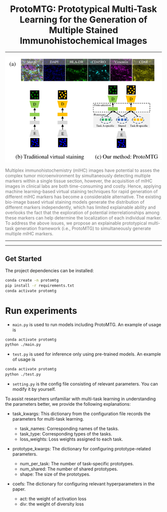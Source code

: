 # <div align="center"> ProtoMTG: Prototypical Multi-Task Learning for the Generation of Multiple Stained Immunohistochemical Images </div>


---



<div align=center>
	<img src="./ProtoMTG_intro.png" alt="Example of the sparse spatiotemporal attention layer."/>
	<p align=left style="color: #777">Multiplex immunohistochemistry (mIHC) images have potential to asses the complex tumor microenvironment by simultaneously detecting multiple markers within a single tissue section, however, the acquisition of mIHC images in clinical labs are both time-consuming and costly. Hence, applying machine learning-based virtual staining techniques for rapid generation of different mIHC markers has become a considerable alternative. The existing bio-image based virtual staining models generate the distribution of different markers independently, which has limited explainable ability and overlooks the fact that the exploration of potential interrelationships among these markers can help determine the localization of each individual marker. To address the above issues, we propose an explainable prototypical multi-task generation framework (i.e., ProtoMTG) to simultaneously generate multiple mIHC markers.</p>
</div>

---

---

## Get Started
The project dependencies can be installed:

```bash
conda create -n protomtg
pip install -r requirements.txt
conda activate protomtg
```

# Run experiments


* `main.py` is used to run models including ProtoMTG. An example of usage is
```bash
conda activate protomtg
python ./main.py
```

* `test.py` is used for inference only using pre-trained models. An example of usage is

```bash
conda activate protomtg
python ./test.py
```

* `setting.py` is the config file consisting of relevant parameters. You can modify it by yourself.

To assist researchers unfamiliar with multi-task learning in understanding the parameters better, we provide the following explanations:

- task_kwargs: This dictionary from the configuration file records the parameters for multi-task learning.
    - task_names: Corresponding names of the tasks.
    - task_type: Corresponding types of the tasks.
    - loss_weights: Loss weights assigned to each task.

- prototype_kwargs: The dictionary for configuring prototype-related parameters.
    - num_per_task: The number of task-specific prototypes.
    - num_shared: The number of shared prototypes.
    - shape: The size of the prototypes.

- coefs: The dictionary for configuring relevant hyperparameters in the paper.
    - act: the weight of activation loss
    - div: the weight of diversity loss
